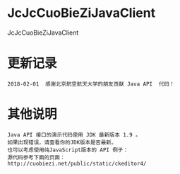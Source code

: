 # JcJcCuoBieZiJavaClient
JcJcCuoBieZiJavaClient


更新记录
=======

    2018-02-01  感谢北京航空航天大学的朋友贡献 Java API  代码！






其他说明
=======


    Java API 接口的演示代码使用 JDK 最新版本 1.9 。
    如果出现错误，请查看你的JDK版本是否最新。
    也可以考虑使用纯JavaScript版本的 API 例子：
    源代码参考下面的页面：
    http://cuobiezi.net/public/static/ckeditor4/
            
            
            
            